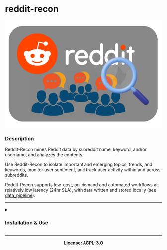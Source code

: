 # reddit-recon

<p align='center'><img src='https://github.com/kariemoorman/reddit-recon/blob/main/reddit-recon.png' alt='rr-png'/></p>

### Description
Reddit-Recon mines Reddit data by subreddit name, keyword, and/or username, and analyzes the contents. 

Use Reddit-Recon to isolate important and emerging topics, trends, and keywords, monitor user sentiment, and track user activity within and across subreddits. 

Reddit-Recon supports low-cost, on-demand and automated workflows at relatively low latency (24hr SLA), with data written and stored locally (see [data_pipeline](https://github.com/kariemoorman/reddit-recon/tree/main/data_pipeline)).

---

<details>
<summary><h3>Installation & Use</h3></summary>
<br>
  
- Clone or download .zip of `reddit-recon` Github repository.
```
git clone https://github.com/kariemoorman/tiktok-analyzer.git
```
- Create a virtual environment inside the `reddit-recon` directory.
```
cd reddit-recon && python -m venv .venv
```
- Activate virtual environment.
```
source .venv/bin/activate
```
- Install package dependencies.
```
pip install -r requirements.txt
```

- Create `credentials.py` file.

  - Register for [Reddit Developer account](https://www.reddit.com/prefs/apps/).  
  - Receive an [Access Token](https://praw.readthedocs.io/en/stable/getting_started/authentication.html).  
  - Add credentials to `credentials.py` file.  

```
touch src/scrapers/credentials.py

nano src/scrapers/credentials.py

## Credentials ## 
my_client_id = 'CLIENT_ID'
my_client_secret = 'CLIENT_SECRET'
my_user_agent = 'USER_AGENT'
my_password = "REDDIT_ACCOUNT_PASSWORD"
my_username = "REDDIT_ACCOUNT_USERNAME"
```

- Execute `reddit-recon` program.

```
python reddit-recon.py
```

<p><img src='https://github.com/kariemoorman/reddit-recon/blob/main/redditrecon.png' alt='rr' width='60%'/></p>

<br>
</details>

--- 

<p align='center'><b><a href='https://github.com/kariemoorman/reddit-recon/blob/main/LICENSE'>License: AGPL-3.0</a></b></p>
